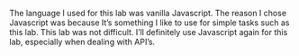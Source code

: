 The language I used for this lab was vanilla Javascript.
The reason I chose Javascript was because It’s something I like to use for simple tasks such as this lab. 
This lab was not difficult. 
I’ll definitely use Javascript again for this lab, especially when dealing with API’s.
